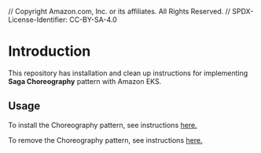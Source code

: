 // Copyright Amazon.com, Inc. or its affiliates. All Rights Reserved. // SPDX-License-Identifier: CC-BY-SA-4.0

# Introduction

This repository has installation and clean up instructions for implementing **Saga Choreography** pattern with Amazon EKS.

## Usage

To install the Choreography pattern, see instructions [here.](choreography/install.md)

To remove the Choreography pattern, see instructions [here.](choreography/cleanup.md)
